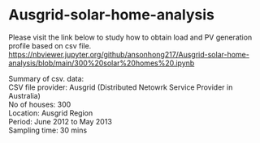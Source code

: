 # Ausgrid-solar-home-analysis
Please visit the link below to study how to obtain load and PV generation profile based on csv file. <br />
https://nbviewer.jupyter.org/github/ansonhong217/Ausgrid-solar-home-analysis/blob/main/300%20solar%20homes%20.ipynb

Summary of csv. data: <br />
CSV file provider: Ausgrid (Distributed Netowrk Service Provider in Australia) <br />
No of houses: 300 <br />
Location: Ausgrid Region <br />
Period: June 2012 to May 2013 <br />
Sampling time: 30 mins <br />




